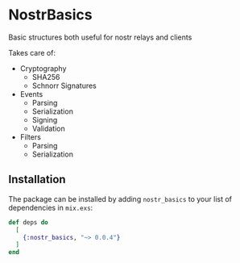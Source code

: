 # NostrBasics

Basic structures both useful for nostr relays and clients

Takes care of:

- Cryptography
  - SHA256
  - Schnorr Signatures
- Events
  - Parsing
  - Serialization
  - Signing
  - Validation
- Filters
  - Parsing
  - Serialization

## Installation

The package can be installed by adding `nostr_basics` to your list of dependencies in `mix.exs`:

```elixir
def deps do
  [
    {:nostr_basics, "~> 0.0.4"}
  ]
end
```

